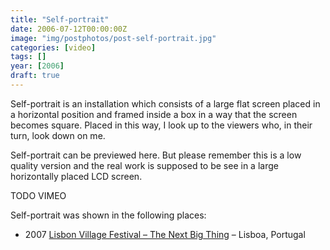 ```yaml
---
title: "Self-portrait"
date: 2006-07-12T00:00:00Z
image: "img/postphotos/post-self-portrait.jpg"
categories: [video]
tags: []
year: [2006]
draft: true
---
```


Self-portrait is an installation which consists of a large flat screen placed in a horizontal position and framed inside a box in a way that the screen becomes square. Placed in this way, I look up to the viewers who, in their turn, look down on me.
<!--more-->

Self-portrait can be previewed here. But please remember this is a low quality version and the real work is supposed to be see in a large horizontally placed LCD screen.

TODO VIMEO

Self-portrait was shown in the following places:

* 2007 [Lisbon Village Festival – The Next Big Thing][1] – Lisboa, Portugal

[1]: http://lisbon07.villagefestival.net/en/home.aspx